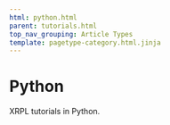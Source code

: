 ```yaml
---
html: python.html
parent: tutorials.html
top_nav_grouping: Article Types
template: pagetype-category.html.jinja
---
```

# Python

XRPL tutorials in Python.